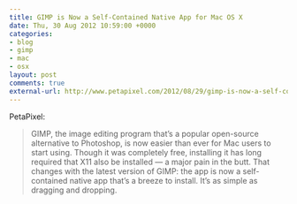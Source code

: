 ```yaml
---
title: GIMP is Now a Self-Contained Native App for Mac OS X
date: Thu, 30 Aug 2012 10:59:00 +0000
categories:
- blog
- gimp
- mac
- osx
layout: post
comments: true
external-url: http://www.petapixel.com/2012/08/29/gimp-is-now-a-self-contained-native-app-for-mac-os-x/
---
```


PetaPixel:

> GIMP, the image editing program that’s a popular open-source alternative to Photoshop, is now easier than ever for Mac users to start using. Though it was completely free, installing it has long required that X11 also be installed — a major pain in the butt. That changes with the latest version of GIMP: the app is now a self-contained native app that’s a breeze to install. It’s as simple as dragging and dropping.



